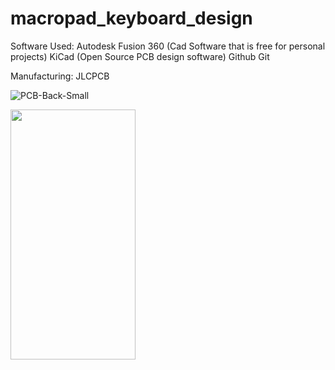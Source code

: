 # macropad_keyboard_design
Software Used:
Autodesk Fusion 360 (Cad Software that is free for personal projects)
KiCad (Open Source PCB design software)
Github
Git

Manufacturing:
JLCPCB

![PCB-Back-Small](https://user-images.githubusercontent.com/78571959/116120409-bbb09700-a67c-11eb-81c3-ecd360cce9dd.jpg)

<img src="https://user-images.githubusercontent.com/78571959/116120409-bbb09700-a67c-11eb-81c3-ecd360cce9dd.jpg" data-canonical-src="https://user-images.githubusercontent.com/78571959/116120409-bbb09700-a67c-11eb-81c3-ecd360cce9dd.jpg" width="200" height="400" />
